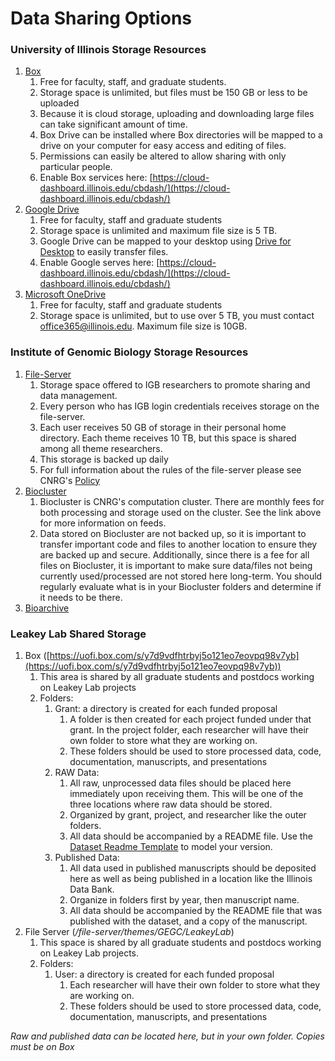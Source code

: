 # Data Sharing Options

### University of Illinois Storage Resources
1. [Box](https://box.illinois.edu/)
    1. Free for faculty, staff, and graduate students.
    2. Storage space is unlimited, but files must be 150 GB or less to be uploaded
    3. Because it is cloud storage, uploading and downloading large files can take significant amount of time.
    4. Box Drive can be installed where Box directories will be mapped to a drive on your computer for easy access and editing of files.
    5. Permissions can easily be altered to allow sharing with only particular people.
    6. Enable Box services here: [https://cloud-dashboard.illinois.edu/cbdash/](https://cloud-dashboard.illinois.edu/cbdash/)
2. [Google Drive](https://help.uillinois.edu/TDClient/42/UIUC/Requests/ServiceDet?ID=135)
    1. Free for faculty, staff and graduate students
    2. Storage space is unlimited and maximum file size is 5 TB.
    3. Google Drive can be mapped to your desktop using [Drive for Desktop](https://www.google.com/drive/download/) to easily transfer files.
    4. Enable Google serves here: [https://cloud-dashboard.illinois.edu/cbdash/](https://cloud-dashboard.illinois.edu/cbdash/)
3. [Microsoft OneDrive](https://help.uillinois.edu/TDClient/42/UIUC/Requests/ServiceDet?ID=136)
    1. Free for faculty, staff and graduate students
    2. Storage space is unlimited, but to use over 5 TB, you must contact [office365@illinois.edu](office365@illinois.edu). Maximum file size is 10GB.

### Institute of Genomic Biology Storage Resources
1. [File-Server](https://help.igb.illinois.edu/File_Server_Access)
    1. Storage space offered to IGB researchers to promote sharing and data management.
    2. Every person who has IGB login credentials receives storage on the file-server.
    3. Each user receives 50 GB of storage in their personal home directory. Each theme receives 10 TB, but this space is shared among all theme researchers.
    4. This storage is backed up daily
    5. For full information about the rules of the file-server please see CNRG's [Policy](https://help.igb.illinois.edu/File_Server_Policy)
2. [Biocluster](https://help.igb.illinois.edu/Biocluster)
    1. Biocluster is CNRG's computation cluster. There are monthly fees for both processing and storage used on the cluster. See the link above for more information on feeds.
    2. Data stored on Biocluster are not backed up, so it is important to transfer important code and files to another location to ensure they are backed up and secure. Additionally, since there is a fee for all files on Biocluster, it is important to make sure data/files not being currently used/processed are not stored here long-term. You should regularly evaluate what is in your Biocluster folders and determine if it needs to be there. 
3. [Bioarchive](https://help.igb.illinois.edu/Using_Bioarchive)

### Leakey Lab Shared Storage
1. Box ([https://uofi.box.com/s/y7d9vdfhtrbyj5o121eo7eovpq98v7yb](https://uofi.box.com/s/y7d9vdfhtrbyj5o121eo7eovpq98v7yb))
    1. This area is shared by all graduate students and postdocs working on Leakey Lab projects
    2. Folders:
        1. Grant: a directory is created for each funded proposal
            1. A folder is then created for each project funded under that grant. In the project folder, each researcher will have their own folder to store what they are working on.
            2. These folders should be used to store processed data, code, documentation, manuscripts, and presentations
        2. RAW Data:
            1. All raw, unprocessed data files should be placed here immediately upon receiving them. This will be one of the three locations where raw data should be stored.
            2. Organized by grant, project, and researcher like the outer folders.
            3. All data should be accompanied by a README file. Use the [Dataset Readme Template](https://github.com/leakey-lab/new-member-onboarding/blob/main/Data-Management/README_DATASET_template.txt) to model your version.
        3. Published Data:
            1. All data used in published manuscripts should be deposited here as well as being published in a location like the Illinois Data Bank.
            2. Organize in folders first by year, then manuscript name.
            3. All data should be accompanied by the README file that was published with the dataset, and a copy of the manuscript.
2. File Server (*/file-server/themes/GEGC/LeakeyLab*)
    1. This space is shared by all graduate students and postdocs working on Leakey Lab projects.
    2. Folders:
        1. User: a directory is created for each funded proposal
            1. Each researcher will have their own folder to store what they are working on.
            2. These folders should be used to store processed data, code, documentation, manuscripts, and presentations

*Raw and published data can be located here, but in your own folder. Copies must be on Box*
